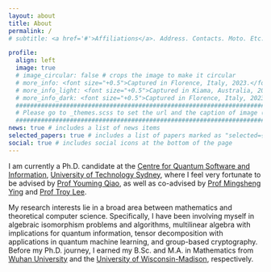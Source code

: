 ```yaml
---
layout: about
title: About
permalink: /
# subtitle: <a href='#'>Affiliations</a>. Address. Contacts. Moto. Etc.

profile:
  align: left
  image: true
  # image_circular: false # crops the image to make it circular
  # more_info: <font size="+0.5">Captured in Florence, Italy, 2023.</font>
  # more_info_light: <font size="+0.5">Captured in Kiama, Australia, 2023.</font>
  # more_info_dark: <font size="+0.5">Captured in Florence, Italy, 2023.</font>
  ############################################################################################
  # Please go to _themes.scss to set the url and the caption of image (under light/dark modes)
  ############################################################################################
news: true # includes a list of news items
selected_papers: true # includes a list of papers marked as "selected={true}"
social: true # includes social icons at the bottom of the page
---
```


I am currently a Ph.D. candidate at the [Centre for Quantum Software and Information](https://www.uts.edu.au/our-research-archived/centre-quantum-software-and-information), [University of Technology Sydney](https://www.uts.edu.au/), where I feel very fortunate to be advised by [Prof Youming Qiao](https://scholar.google.com/citations?user=rfr7X5IAAAAJ&hl=en), as well as co-advised by [Prof Mingsheng Ying](https://scholar.google.com.au/citations?user=jjPif6cAAAAJ&hl=en) and [Prof Troy Lee](https://scholar.google.com.au/citations?hl=en&user=iSjOah4AAAAJ). 

My research interests lie in a broad area between mathematics and theoretical computer science. Specifically, I have been involving myself in algebraic isomorphism problems and algorithms, multilinear algebra with implications for quantum information, tensor decomposition with applications in quantum machine learning, and group-based cryptography. Before my Ph.D. journey, I earned my B.Sc. and M.A. in Mathematics from [Wuhan University](https://en.whu.edu.cn/) and the [University of Wisconsin-Madison](https://www.wisc.edu/), respectively.

<!-- Put your address / P.O. box / other info right below your picture. You can also disable any of these elements by editing `profile` property of the YAML header of your `_pages/about.md`. Edit `_bibliography/papers.bib` and Jekyll will render your [publications page](/al-folio/publications/) automatically.

Link to your social media connections, too. This theme is set up to use [Font Awesome icons](https://fontawesome.com/) and [Academicons](https://jpswalsh.github.io/academicons/), like the ones below. Add your Facebook, Twitter, LinkedIn, Google Scholar, or just disable all of them. -->
